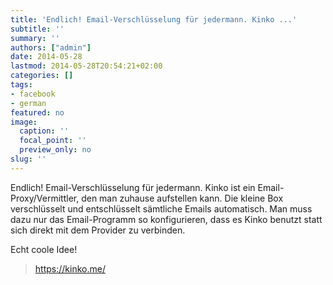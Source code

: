 ```yaml
---
title: 'Endlich! Email-Verschlüsselung für jedermann. Kinko ...'
subtitle: ''
summary: ''
authors: ["admin"]
date: 2014-05-28
lastmod: 2014-05-28T20:54:21+02:00
categories: []
tags:
- facebook
- german
featured: no
image:
  caption: ''
  focal_point: ''
  preview_only: no
slug: ''
---
```

Endlich! Email-Verschlüsselung für jedermann. Kinko ist ein Email-Proxy/Vermittler, den man zuhause aufstellen kann. Die kleine Box verschlüsselt und entschlüsselt sämtliche Emails automatisch. Man muss dazu nur das Email-Programm so konfigurieren, dass es Kinko benutzt statt sich direkt mit dem Provider zu verbinden. 

Echt coole Idee!
> https://kinko.me/


